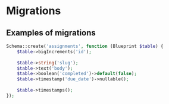 # Migrations

## Examples of migrations

```php
Schema::create('assignments', function (Blueprint $table) {
    $table->bigIncrements('id');
    
    $table->string('slug');
    $table->text('body');
    $table->boolean('completed')->default(false);
    $table->timestamp('due_date')->nullable();
    
    $table->timestamps();
});
```
